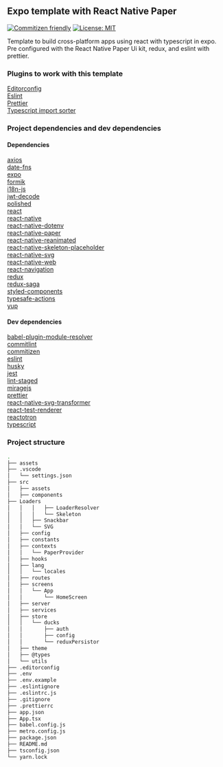 ## Expo template with React Native Paper ##

[![Commitizen friendly](https://img.shields.io/badge/commitizen-friendly-brightgreen.svg)](http://commitizen.github.io/cz-cli/)
[![License: MIT](https://img.shields.io/badge/License-MIT-yellow.svg)](https://opensource.org/licenses/MIT)

Template to build cross-platform apps using react with typescript in expo. Pre configured with the React Native Paper Ui kit, redux, and eslint with prettier.

### Plugins to work with this template ###
[Editorconfig](https://marketplace.visualstudio.com/items?itemName=EditorConfig.EditorConfig)  
[Eslint](https://marketplace.visualstudio.com/items?itemName=dbaeumer.vscode-eslint)  
[Prettier](https://marketplace.visualstudio.com/items?itemName=esbenp.prettier-vscode)  
[Typescript import sorter](https://marketplace.visualstudio.com/items?itemName=mike-co.import-sorter)  

### Project dependencies and dev dependencies ###
#### Dependencies ####
[axios](https://github.com/axios/axios)  
[date-fns](https://date-fns.org)  
[expo](https://docs.expo.io)  
[formik](https://formik.org)  
[i18n-js](http://i18njs.com)  
[jwt-decode](https://github.com/auth0/jwt-decode)  
[polished](https://polished.js.org)  
[react](https://reactjs.org/docs/getting-started.html)  
[react-native](https://reactnative.dev/docs/getting-started)  
[react-native-dotenv](https://github.com/zetachang/react-native-dotenv)  
[react-native-paper](https://callstack.github.io/react-native-paper)  
[react-native-reanimated](https://docs.swmansion.com/react-native-reanimated)  
[react-native-skeleton-placeholder](https://github.com/chramos/react-native-skeleton-placeholder)  
[react-native-svg](https://github.com/react-native-svg/react-native-svg)  
[react-native-web](https://necolas.github.io/react-native-web/docs)  
[react-navigation](https://reactnavigation.org/docs/getting-started)  
[redux](https://redux.js.org)  
[redux-saga](https://redux-saga.js.org)  
[styled-components](https://styled-components.com)  
[typesafe-actions](https://github.com/piotrwitek/typesafe-actions)  
[yup](https://github.com/jquense/yup)  
#### Dev dependencies ####
[babel-plugin-module-resolver](https://github.com/tleunen/babel-plugin-module-resolver)  
[commitlint](https://commitlint.js.org)  
[commitizen](https://commitizen-tools.github.io/commitizen)  
[eslint](https://eslint.org)  
[husky](https://typicode.github.io/husky)  
[jest](https://jestjs.io)  
[lint-staged](https://github.com/okonet/lint-staged)  
[miragejs](https://miragejs.com)  
[prettier](https://prettier.io)  
[react-native-svg-transformer](https://github.com/kristerkari/react-native-svg-transformer)  
[react-test-renderer](https://reactjs.org/docs/test-renderer.html)  
[reactotron](https://github.com/infinitered/reactotron)  
[typescript](https://www.typescriptlang.org)  

### Project structure ###
```bash
.
├── assets
├── .vscode
│   └── settings.json
├── src
│   ├── assets
│   ├── components
├── Loaders
│   │   │   ├── LoaderResolver
│   │   │   └── Skeleton
│   │   ├── Snackbar
│   │   └── SVG
│   ├── config
│   ├── constants
│   ├── contexts
│   │   └── PaperProvider
│   ├── hooks
│   ├── lang
│   │   └── locales
│   ├── routes
│   ├── screens
│   │   └── App
│   │       └── HomeScreen
│   ├── server
│   ├── services
│   ├── store
│   │   └── ducks
│   │       ├── auth
│   │       ├── config
│   │       └── reduxPersistor
│   ├── theme
│   ├── @types
│   └── utils
├── .editorconfig
├── .env
├── .env.example
├── .eslintignore
├── .eslintrc.js
├── .gitignore
├── .prettierrc
├── app.json
├── App.tsx
├── babel.config.js
├── metro.config.js
├── package.json
├── README.md
├── tsconfig.json
└── yarn.lock
```
